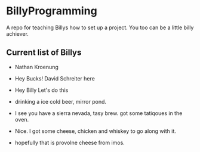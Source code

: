 # BillyProgramming
A repo for teaching Billys how to set up a project.
You too can be a little billy achiever.

## Current list of Billys

- Nathan Kroenung

- Hey Bucks! David Schreiter here 
                                  
- Hey Billy Let's do this

- drinking a ice cold beer, mirror pond.

- I see you have a sierra nevada, tasy brew. got some tatiqoues in the oven.

- Nice. I got some cheese, chicken and whiskey to go along with it.
- hopefully that is provolne cheese from imos.
